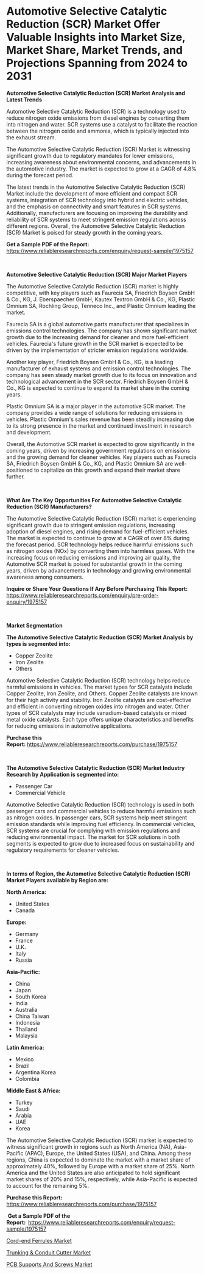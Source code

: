 <p><h1>Automotive Selective Catalytic Reduction (SCR) Market Offer Valuable Insights into Market Size, Market Share, Market Trends, and Projections Spanning from 2024 to 2031</h1></p><p><strong>Automotive Selective Catalytic Reduction (SCR) Market Analysis and Latest Trends</strong></p>
<p><p>Automotive Selective Catalytic Reduction (SCR) is a technology used to reduce nitrogen oxide emissions from diesel engines by converting them into nitrogen and water. SCR systems use a catalyst to facilitate the reaction between the nitrogen oxide and ammonia, which is typically injected into the exhaust stream.</p><p>The Automotive Selective Catalytic Reduction (SCR) Market is witnessing significant growth due to regulatory mandates for lower emissions, increasing awareness about environmental concerns, and advancements in the automotive industry. The market is expected to grow at a CAGR of 4.8% during the forecast period.</p><p>The latest trends in the Automotive Selective Catalytic Reduction (SCR) Market include the development of more efficient and compact SCR systems, integration of SCR technology into hybrid and electric vehicles, and the emphasis on connectivity and smart features in SCR systems. Additionally, manufacturers are focusing on improving the durability and reliability of SCR systems to meet stringent emission regulations across different regions. Overall, the Automotive Selective Catalytic Reduction (SCR) Market is poised for steady growth in the coming years.</p></p>
<p><strong>Get a Sample PDF of the Report:&nbsp;</strong> <a href="https://www.reliableresearchreports.com/enquiry/request-sample/1975157">https://www.reliableresearchreports.com/enquiry/request-sample/1975157</a></p>
<p>&nbsp;</p>
<p><strong>Automotive Selective Catalytic Reduction (SCR) Major Market Players</strong></p>
<p><p>The Automotive Selective Catalytic Reduction (SCR) market is highly competitive, with key players such as Faurecia SA, Friedrich Boysen GmbH & Co., KG, J. Eberspaecher GmbH, Kautex Textron GmbH & Co., KG, Plastic Omnium SA, Rochling Group, Tenneco Inc., and Plastic Omnium leading the market.</p><p>Faurecia SA is a global automotive parts manufacturer that specializes in emissions control technologies. The company has shown significant market growth due to the increasing demand for cleaner and more fuel-efficient vehicles. Faurecia's future growth in the SCR market is expected to be driven by the implementation of stricter emission regulations worldwide.</p><p>Another key player, Friedrich Boysen GmbH & Co., KG, is a leading manufacturer of exhaust systems and emission control technologies. The company has seen steady market growth due to its focus on innovation and technological advancement in the SCR sector. Friedrich Boysen GmbH & Co., KG is expected to continue to expand its market share in the coming years.</p><p>Plastic Omnium SA is a major player in the automotive SCR market. The company provides a wide range of solutions for reducing emissions in vehicles. Plastic Omnium's sales revenue has been steadily increasing due to its strong presence in the market and continued investment in research and development.</p><p>Overall, the Automotive SCR market is expected to grow significantly in the coming years, driven by increasing government regulations on emissions and the growing demand for cleaner vehicles. Key players such as Faurecia SA, Friedrich Boysen GmbH & Co., KG, and Plastic Omnium SA are well-positioned to capitalize on this growth and expand their market share further.</p></p>
<p>&nbsp;</p>
<p><strong>What Are The Key Opportunities For Automotive Selective Catalytic Reduction (SCR) Manufacturers?</strong></p>
<p><p>The Automotive Selective Catalytic Reduction (SCR) market is experiencing significant growth due to stringent emission regulations, increasing adoption of diesel engines, and rising demand for fuel-efficient vehicles. The market is expected to continue to grow at a CAGR of over 8% during the forecast period. SCR technology helps reduce harmful emissions such as nitrogen oxides (NOx) by converting them into harmless gases. With the increasing focus on reducing emissions and improving air quality, the Automotive SCR market is poised for substantial growth in the coming years, driven by advancements in technology and growing environmental awareness among consumers.</p></p>
<p><strong>Inquire or Share Your Questions If Any Before Purchasing This Report:</strong> <a href="https://www.reliableresearchreports.com/enquiry/pre-order-enquiry/1975157">https://www.reliableresearchreports.com/enquiry/pre-order-enquiry/1975157</a></p>
<p>&nbsp;</p>
<p><strong>Market Segmentation</strong></p>
<p><strong>The Automotive Selective Catalytic Reduction (SCR) Market Analysis by types is segmented into:</strong></p>
<p><ul><li>Copper Zeolite</li><li>Iron Zeolite</li><li>Others</li></ul></p>
<p><p>Automotive Selective Catalytic Reduction (SCR) technology helps reduce harmful emissions in vehicles. The market types for SCR catalysts include Copper Zeolite, Iron Zeolite, and Others. Copper Zeolite catalysts are known for their high activity and stability. Iron Zeolite catalysts are cost-effective and efficient in converting nitrogen oxides into nitrogen and water. Other types of SCR catalysts may include vanadium-based catalysts or mixed metal oxide catalysts. Each type offers unique characteristics and benefits for reducing emissions in automotive applications.</p></p>
<p><strong>Purchase this Report:&nbsp;</strong><a href="https://www.reliableresearchreports.com/purchase/1975157">https://www.reliableresearchreports.com/purchase/1975157</a></p>
<p>&nbsp;</p>
<p><strong>The Automotive Selective Catalytic Reduction (SCR) Market Industry Research by Application is segmented into:</strong></p>
<p><ul><li>Passenger Car</li><li>Commercial Vehicle</li></ul></p>
<p><p>Automotive Selective Catalytic Reduction (SCR) technology is used in both passenger cars and commercial vehicles to reduce harmful emissions such as nitrogen oxides. In passenger cars, SCR systems help meet stringent emission standards while improving fuel efficiency. In commercial vehicles, SCR systems are crucial for complying with emission regulations and reducing environmental impact. The market for SCR solutions in both segments is expected to grow due to increased focus on sustainability and regulatory requirements for cleaner vehicles.</p></p>
<p>&nbsp;</p>
<p><strong>In terms of Region, the Automotive Selective Catalytic Reduction (SCR) Market Players available by Region are:</strong></p>
<p>
    <p> <strong> North America: </strong>
        <ul>
            <li>United States</li>
            <li>Canada</li>
        </ul>
        </p> 
    <p> <strong> Europe: </strong>
        <ul>
            <li>Germany</li>
            <li>France</li>
            <li>U.K.</li>
            <li>Italy</li>
            <li>Russia</li>
        </ul>
        </p> 
    <p> <strong> Asia-Pacific: </strong>
        <ul>
            <li>China</li>
            <li>Japan</li>
            <li>South Korea</li>
            <li>India</li>
            <li>Australia</li>
            <li>China Taiwan</li>
            <li>Indonesia</li>
            <li>Thailand</li>
            <li>Malaysia</li>
        </ul>
        </p> 
    <p> <strong> Latin America: </strong>
        <ul>
            <li>Mexico</li>
            <li>Brazil</li>
            <li>Argentina Korea</li>
            <li>Colombia</li>
        </ul>
        </p> 
    <p> <strong> Middle East & Africa: </strong>
        <ul>
            <li>Turkey</li>
            <li>Saudi</li>
            <li>Arabia</li>
            <li>UAE</li>
            <li>Korea</li>
        </ul>
    </p>
    </p>
<p><p>The Automotive Selective Catalytic Reduction (SCR) market is expected to witness significant growth in regions such as North America (NA), Asia-Pacific (APAC), Europe, the United States (USA), and China. Among these regions, China is expected to dominate the market with a market share of approximately 40%, followed by Europe with a market share of 25%. North America and the United States are also anticipated to hold significant market shares of 20% and 15%, respectively, while Asia-Pacific is expected to account for the remaining 5%.</p></p>
<p><strong>Purchase this Report: </strong><a href="https://www.reliableresearchreports.com/purchase/1975157">https://www.reliableresearchreports.com/purchase/1975157</a></p>
<p>&nbsp;<strong>Get a Sample PDF of the Report:&nbsp;&nbsp;</strong><a href="https://www.reliableresearchreports.com/enquiry/request-sample/1975157">https://www.reliableresearchreports.com/enquiry/request-sample/1975157</a></p>
<p><strong></strong></p>
<p><p><a href="https://view.publitas.com/reportprime-1/global-cord-end-ferrules-market-size-and-market-trends-insights-and-projections-from-2023-to-2030/">Cord-end Ferrules Market</a></p><p><a href="https://view.publitas.com/reportprime-1/trunking-conduit-cutter-market-dynamics-2023-2030-also-about-its-market-trends-projections-and-opportunities/">Trunking & Conduit Cutter Market</a></p><p><a href="https://view.publitas.com/reportprime-1/pcb-supports-and-screws-market-analysis-examines-its-scope-on-growth-opportunities-and-forecasted-trends-spanning-from-2023-to-2030/">PCB Supports And Screws Market</a></p></p>